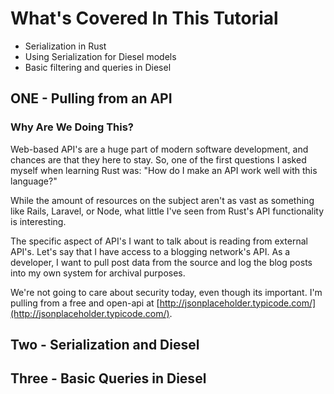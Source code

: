 # What's Covered In This Tutorial

* Serialization in Rust
* Using Serialization for Diesel models
* Basic filtering and queries in Diesel

## ONE - Pulling from an API

### Why Are We Doing This?

Web-based API's are a huge part of modern software development, and chances are
that they here to stay. So, one of the first questions I asked myself when learning
Rust was: "How do I make an API work well with this language?"

While the amount of resources on the subject aren't as vast as something like
Rails, Laravel, or Node, what little I've seen from Rust's API functionality
is interesting.

The specific aspect of API's I want to talk about is reading from external API's.
Let's say that I have access to a blogging network's API. As a developer, I want
to pull post data from the source and log the blog posts into my own system for archival
purposes.

We're not going to care about security today, even though its important. I'm pulling
from a free and open-api at [http://jsonplaceholder.typicode.com/](http://jsonplaceholder.typicode.com/).

## Two - Serialization and Diesel

## Three - Basic Queries in Diesel
